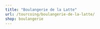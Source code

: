 ```yaml
---
title: "Boulangerie de la Latte"
url: /tourcoing/boulangerie-de-la-latte/
shop: boulangerie
---
```

